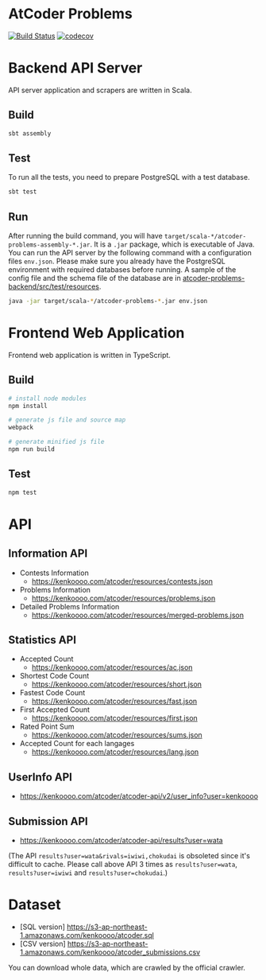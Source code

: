 # AtCoder Problems

[![Build Status](https://travis-ci.org/kenkoooo/AtCoderProblems.svg?branch=master)](https://travis-ci.org/kenkoooo/AtCoderProblems)
[![codecov](https://codecov.io/gh/kenkoooo/AtCoderProblems/branch/master/graph/badge.svg)](https://codecov.io/gh/kenkoooo/AtCoderProblems)

# Backend API Server

API server application and scrapers are written in Scala.

## Build

```bash
sbt assembly
```

## Test
To run all the tests, you need to prepare PostgreSQL with a test database.

```bash
sbt test
```

## Run 
After running the build command, you will have `target/scala-*/atcoder-problems-assembly-*.jar`. It is a `.jar` package, which is executable of Java. You can run the API server by the following command with a configuration files `env.json`. Please make sure you already have the PostgreSQL environment with required databases before running.
A sample of the config file and the schema file of the database are in [atcoder-problems-backend/src/test/resources](https://github.com/kenkoooo/AtCoderProblems/tree/master/atcoder-problems-backend/src/test/resources).
```bash
java -jar target/scala-*/atcoder-problems-*.jar env.json
```

# Frontend Web Application

Frontend web application is written in TypeScript.

## Build

```bash
# install node modules
npm install

# generate js file and source map
webpack

# generate minified js file
npm run build
```

## Test

```bash
npm test
```

# API

## Information API

- Contests Information
  - https://kenkoooo.com/atcoder/resources/contests.json
- Problems Information
  - https://kenkoooo.com/atcoder/resources/problems.json
- Detailed Problems Information
  - https://kenkoooo.com/atcoder/resources/merged-problems.json

## Statistics API

- Accepted Count
  - https://kenkoooo.com/atcoder/resources/ac.json
- Shortest Code Count
  - https://kenkoooo.com/atcoder/resources/short.json
- Fastest Code Count
  - https://kenkoooo.com/atcoder/resources/fast.json
- First Accepted Count
  - https://kenkoooo.com/atcoder/resources/first.json
- Rated Point Sum
  - https://kenkoooo.com/atcoder/resources/sums.json
- Accepted Count for each langages
  - https://kenkoooo.com/atcoder/resources/lang.json

## UserInfo API
- https://kenkoooo.com/atcoder/atcoder-api/v2/user_info?user=kenkoooo

## Submission API
- https://kenkoooo.com/atcoder/atcoder-api/results?user=wata

(The API `results?user=wata&rivals=iwiwi,chokudai` is obsoleted since it's difficult to cache. Please call above API 3 times as `results?user=wata`, `results?user=iwiwi` and `results?user=chokudai`.)

# Dataset

- [SQL version] https://s3-ap-northeast-1.amazonaws.com/kenkoooo/atcoder.sql
- [CSV version] https://s3-ap-northeast-1.amazonaws.com/kenkoooo/atcoder_submissions.csv

You can download whole data, which are crawled by the official crawler.
